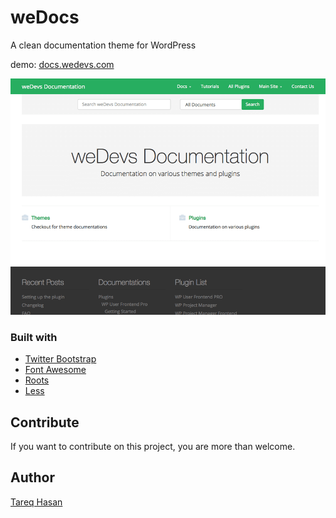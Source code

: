 # weDocs

A clean documentation theme for WordPress

demo: [docs.wedevs.com](http://docs.wedevs.com)

![screenshot](screenshot.png)

### Built with

* [Twitter Bootstrap](http://getbootstrap.com)
* [Font Awesome](http://fontawesome.io/)
* [Roots](http://roots.io)
* [Less](http://www.lesscss.org/)


## Contribute
If you want to contribute on this project, you are more than welcome.


## Author
[Tareq Hasan](http://tareq.wedevs.com)
